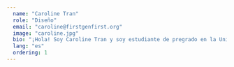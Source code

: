 ```yaml
---
  name: "Caroline Tran"
  role: "Diseño"
  email: "caroline@firstgenfirst.org"
  image: "caroline.jpg"
  bio: "¡Hola! Soy Caroline Tran y soy estudiante de pregrado en la Universidad de Stanford de Seattle, WA. Como estudiante universitario de primera generación, me he sumergido de cabeza en cada nueva experiencia, así que sé cómo se siente estar abrumado y perdido. Me uní a FGF con la esperanza de ayudar a otros estudiantes de primera generación a navegar la transición de la escuela secundaria a la universidad mientras utilizo mi pasión por la tutoría y el arte."
  lang: "es"
  ordering: 1
---
```

